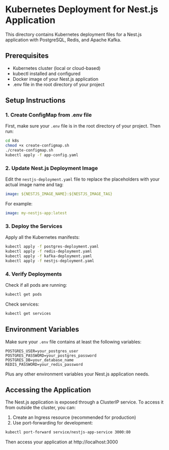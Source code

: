 # Kubernetes Deployment for Nest.js Application

This directory contains Kubernetes deployment files for a Nest.js application with PostgreSQL, Redis, and Apache Kafka.

## Prerequisites

- Kubernetes cluster (local or cloud-based)
- kubectl installed and configured
- Docker image of your Nest.js application
- .env file in the root directory of your project

## Setup Instructions

### 1. Create ConfigMap from .env file

First, make sure your `.env` file is in the root directory of your project. Then run:

```bash
cd k8s
chmod +x create-configmap.sh
./create-configmap.sh
kubectl apply -f app-config.yaml
```

### 2. Update Nest.js Deployment Image

Edit the `nestjs-deployment.yaml` file to replace the placeholders with your actual image name and tag:

```yaml
image: ${NESTJS_IMAGE_NAME}:${NESTJS_IMAGE_TAG}
```

For example:

```yaml
image: my-nestjs-app:latest
```

### 3. Deploy the Services

Apply all the Kubernetes manifests:

```bash
kubectl apply -f postgres-deployment.yaml
kubectl apply -f redis-deployment.yaml
kubectl apply -f kafka-deployment.yaml
kubectl apply -f nestjs-deployment.yaml
```

### 4. Verify Deployments

Check if all pods are running:

```bash
kubectl get pods
```

Check services:

```bash
kubectl get services
```

## Environment Variables

Make sure your `.env` file contains at least the following variables:

```
POSTGRES_USER=your_postgres_user
POSTGRES_PASSWORD=your_postgres_password
POSTGRES_DB=your_database_name
REDIS_PASSWORD=your_redis_password
```

Plus any other environment variables your Nest.js application needs.

## Accessing the Application

The Nest.js application is exposed through a ClusterIP service. To access it from outside the cluster, you can:

1. Create an Ingress resource (recommended for production)
2. Use port-forwarding for development:

```bash
kubectl port-forward service/nestjs-app-service 3000:80
```

Then access your application at http://localhost:3000 